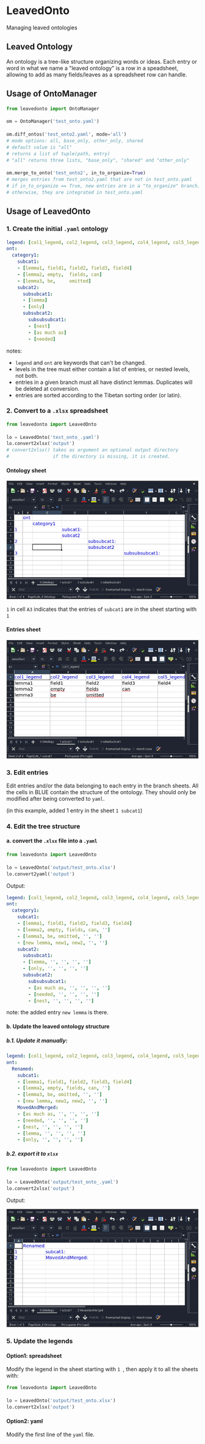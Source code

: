 # LeavedOnto
Managing leaved ontologies

## Leaved Ontology
An ontology is a tree-like structure organizing words or ideas. Each entry or word in what we name a "leaved ontology" is a row in a speadsheet, allowing to add as many fields/leaves as a spreadsheet row can handle.

## Usage of OntoManager

```python
from leavedonto import OntoManager

om = OntoManager('test_onto.yaml')

om.diff_ontos('test_onto2.yaml', mode='all')
# mode options: all, base_only, other_only, shared
# default value is "all"
# returns a list of tuple(path, entry) 
# "all" returns three lists, "base_only", "shared" and "other_only"

om.merge_to_onto('test_onto2', in_to_organize=True)
# merges entries from test_onto2.yaml that are not in test_onto.yaml
# if in_to_organize == True, new entries are in a "to_organize" branch, 
# otherwise, they are integrated in test_onto.yaml
```

## Usage of LeavedOnto
### 1. Create the initial `.yaml` ontology

```yaml
legend: [col1_legend, col2_legend, col3_legend, col4_legend, col5_legend]
ont:
  category1:
    subcat1:
    - [lemma1, field1, field2, field3, field4]
    - [lemma2, empty,  fields, can]
    - [lemma3, be,     omitted]
    subcat2:
      subsubcat1:
      - [lemma]
      - [only]
      subsubcat2:
        subsubsubcat1:
        - [nest]
        - [as much as]
        - [needed]
```
notes: 
- `legend` and `ont` are keywords that can't be changed.
- levels in the tree must either contain a list of entries, or nested levels, not both.
- entries in a given branch must all have distinct lemmas. Duplicates will be deleted at conversion.
- entries are sorted according to the Tibetan sorting order (or latin).

### 2. Convert to a `.xlsx` spreadsheet
```python
from leavedonto import LeavedOnto

lo = LeavedOnto('test_onto_.yaml')
lo.convert2xlsx('output')
# convert2xlsx() takes as argument an optional output directory
#                if the directory is missing, it is created.
```

#### Ontology sheet
![ontology sheet](imgs/xlsx_onto.png)

`1` in cell `A3` indicates that the entries of `subcat1` are in the sheet starting with `1` 

#### Entries sheet
![entries sheet](imgs/xlsx_entries.png)

### 3. Edit entries
Edit entries and/or the data belonging to each entry in the branch sheets.
All the cells in BLUE contain the structure of the ontology. They should only be modified after being converted to `yaml`.

(in this example, added 1 entry in the sheet `1 subcat1`)

### 4. Edit the tree structure
#### a. convert the `.xlsx` file into a `.yaml`
```python
from leavedonto import LeavedOnto

lo = LeavedOnto('output/test_onto.xlsx')
lo.convert2yaml('output')
```

Output:

```yaml
legend: [col1_legend, col2_legend, col3_legend, col4_legend, col5_legend]
ont:
  category1:
    subcat1:
    - [lemma1, field1, field2, field3, field4]
    - [lemma2, empty, fields, can, '']
    - [lemma3, be, omitted, '', '']
    - [new lemma, new1, new2, '', '']
    subcat2:
      subsubcat1:
      - [lemma, '', '', '', '']
      - [only, '', '', '', '']
      subsubcat2:
        subsubsubcat1:
        - [as much as, '', '', '', '']
        - [needed, '', '', '', '']
        - [nest, '', '', '', '']
```
note: the added entry `new lemma` is there.

#### b. Update the leaved ontology structure
##### b.1. Update it manually:
```yaml
legend: [col1_legend, col2_legend, col3_legend, col4_legend, col5_legend]
ont:
  Renamed:
    subcat1:
    - [lemma1, field1, field2, field3, field4]
    - [lemma2, empty, fields, can, '']
    - [lemma3, be, omitted, '', '']
    - [new lemma, new1, new2, '', '']
    MovedAndMerged:
    - [as much as, '', '', '', '']
    - [needed, '', '', '', '']
    - [nest, '', '', '', '']
    - [lemma, '', '', '', '']
    - [only, '', '', '', '']
```

##### b.2. export it to `xlsx`

```python
from leavedonto import LeavedOnto

lo = LeavedOnto('output/test_onto_.yaml')
lo.convert2xlsx('output')
```
Output:

![modified onto sheet](imgs/modified_onto.png)

### 5. Update the legends
#### Option1: spreadsheet
Modify the legend in the sheet starting with `1 `, then apply it to all the sheets with:

```python
from leavedonto import LeavedOnto

lo = LeavedOnto('output/test_onto.xlsx')
lo.convert2xlsx('output')
```

#### Option2: yaml
Modify the first line of the `yaml` file.
